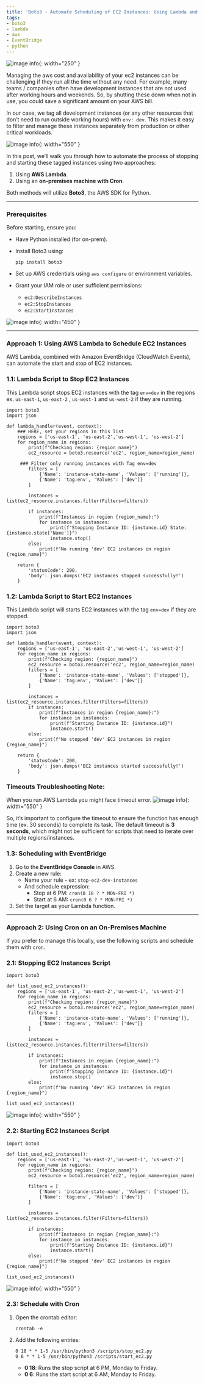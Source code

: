 ```yaml
---
title: 'Boto3 - Automate Scheduling of EC2 Instances: Using Lambda and Cron'
tags:
- boto3
- lambda
- aws
- EventBridge
- python
---
```


![image info](assets/images/boto-ec2/boto3_lambda.png){: width="250" }

Managing the aws cost and availability of your ec2 instances can be challenging if they run all the time without any need. For example, many teams / companies often have development instances that are not used after working hours and weekends. So, by shutting these down when not in use, you could save a significant amount on your AWS bill.

In our case, we tag all development instances (or any other resources that don’t need to run outside working hours) with `env: dev`. This makes it easy to filter and manage these instances separately from production or other critical workloads.

![image info](assets/images/boto-ec2/ec2-screen.png){: width="550" }

In this post, we’ll walk you through how to automate the process of stopping and starting these tagged instances using two approaches:

1. Using **AWS Lambda**.
2. Using an **on-premises machine with Cron**.

Both methods will utilize **Boto3**, the AWS SDK for Python.

---

### Prerequisites

Before starting, ensure you:

- Have Python installed (for on-prem).
- Install Boto3 using:
    
    ```
    pip install boto3 
    ```
    
- Set up AWS credentials using `aws configure` or environment variables.
- Grant your IAM role or user sufficient permissions:
    - `ec2:DescribeInstances`
    - `ec2:StopInstances`
    - `ec2:StartInstances`
    
![image info](assets/images/boto-ec2/iam.png){: width="450" }

---

### **Approach 1: Using AWS Lambda to Schedule EC2 Instances**

AWS Lambda, combined with Amazon EventBridge (CloudWatch Events), can automate the start and stop of EC2 instances.

### 1.1: Lambda Script to Stop EC2 Instances

This Lambda script stops EC2 instances with the tag `env=dev` in the regions ex. `us-east-1`, `us-east-2` , `us-west-1` and `us-west-2` if they are running.

```
import boto3
import json

def lambda_handler(event, context):
    ### HERE, set your regions in this list
    regions = ['us-east-1', 'us-east-2','us-west-1', 'us-west-2']
    for region_name in regions:
        print(f"Checking region: {region_name}")
        ec2_resource = boto3.resource('ec2', region_name=region_name)
				
     ### Filter only running instances with Tag env=dev
        filters = [
            {'Name': 'instance-state-name', 'Values': ['running']},  
            {'Name': 'tag:env', 'Values': ['dev']}                  
        ]

        instances = list(ec2_resource.instances.filter(Filters=filters))

        if instances:
            print(f"Instances in region {region_name}:")
            for instance in instances:
                print(f"Stopping Instance ID: {instance.id} State: {instance.state['Name']}")
                instance.stop()  
        else:
            print(f"No running 'dev' EC2 instances in region {region_name}")

    return {
        'statusCode': 200,
        'body': json.dumps('EC2 instances stopped successfully!')
    }
```

### 1.2: Lambda Script to Start EC2 Instances

This Lambda script will starts EC2 instances with the tag `env=dev` if they are stopped.

```
import boto3
import json

def lambda_handler(event, context):
    regions = ['us-east-1', 'us-east-2','us-west-1', 'us-west-2']
    for region_name in regions:
        print(f"Checking region: {region_name}")
        ec2_resource = boto3.resource('ec2', region_name=region_name)
        filters = [
            {'Name': 'instance-state-name', 'Values': ['stopped']},  
            {'Name': 'tag:env', 'Values': ['dev']}                  
        ]

        instances = list(ec2_resource.instances.filter(Filters=filters))
        if instances:
            print(f"Instances in region {region_name}:")
            for instance in instances:
                print(f"Starting Instance ID: {instance.id}")
                instance.start()  
        else:
            print(f"No stopped 'dev' EC2 instances in region {region_name}")

    return {
        'statusCode': 200,
        'body': json.dumps('EC2 instances started successfully!')
    }
```

### Timeouts Troubleshooting Note:
When you run  AWS Lambda you might face timeout error.
![image info](assets/images/boto-ec2/timeout-lambda.png){: width="550" }


So, it’s important to configure the timeout to ensure the function has enough time (ex. 30 seconds) to complete its task. The default timeout is **3 seconds**, which might not be sufficient for scripts that need to iterate over multiple regions/instances.

### 1.3: Scheduling with EventBridge

1. Go to the **EventBridge Console** in AWS.
2. Create a new rule:
    -  Name your rule -  ex: `stop-ec2-dev-instances`
    - And schedule expression:
        - Stop at 6 PM: `cron(0 18 ? * MON-FRI *)`
        - Start at 6 AM: `cron(0 6 ? * MON-FRI *)`
3. Set the target as your Lambda function.

---

### **Approach 2: Using Cron on an On-Premises Machine**

If you prefer to manage this locally, use the following scripts and schedule them with `cron`.

### 2.1: Stopping EC2 Instances Script

```
import boto3

def list_used_ec2_instances():
    regions = ['us-east-1', 'us-east-2','us-west-1', 'us-west-2']
    for region_name in regions:
        print(f"Checking region: {region_name}")
        ec2_resource = boto3.resource('ec2', region_name=region_name)
        filters = [
            {'Name': 'instance-state-name', 'Values': ['running']},
            {'Name': 'tag:env', 'Values': ['dev']}
        ]

        instances = list(ec2_resource.instances.filter(Filters=filters))

        if instances:
            print(f"Instances in region {region_name}:")
            for instance in instances:
                print(f"Stopping Instance ID: {instance.id}")
                instance.stop()
        else:
            print(f"No running 'dev' EC2 instances in region {region_name}")

list_used_ec2_instances()
```
![image info](assets/images/boto-ec2/stop-ec2.png){: width="550" }

### 2.2: Starting EC2 Instances Script

```
import boto3

def list_used_ec2_instances():
    regions = ['us-east-1', 'us-east-2','us-west-1', 'us-west-2']
    for region_name in regions:
        print(f"Checking region: {region_name}")
        ec2_resource = boto3.resource('ec2', region_name=region_name)

        filters = [
            {'Name': 'instance-state-name', 'Values': ['stopped']},
            {'Name': 'tag:env', 'Values': ['dev']}
        ]

        instances = list(ec2_resource.instances.filter(Filters=filters))

        if instances:
            print(f"Instances in region {region_name}:")
            for instance in instances:
                print(f"Starting Instance ID: {instance.id}")
                instance.start()
        else:
            print(f"No stopped 'dev' EC2 instances in region {region_name}")

list_used_ec2_instances()
```
![image info](assets/images/boto-ec2/start-ec2.png){: width="550" }

### 2.3: Schedule with Cron

1. Open the crontab editor:
    
    ```
    crontab -e
    ```
    
2. Add the following entries:
    
    ```
    0 18 * * 1-5 /usr/bin/python3 /scripts/stop_ec2.py
    0 6 * * 1-5 /usr/bin/python3 /scripts/start_ec2.py
    ```
    
    - **0 18**: Runs the stop script at 6 PM, Monday to Friday.
    - **0 6**: Runs the start script at 6 AM, Monday to Friday.
